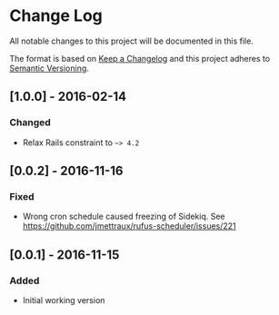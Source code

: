 # Change Log
All notable changes to this project will be documented in this file.

The format is based on [Keep a Changelog](http://keepachangelog.com/)
and this project adheres to [Semantic Versioning](http://semver.org/).

## [1.0.0] - 2016-02-14
### Changed
- Relax Rails constraint to `~> 4.2`

## [0.0.2] - 2016-11-16
### Fixed
- Wrong cron schedule caused freezing of Sidekiq. See https://github.com/jmettraux/rufus-scheduler/issues/221

## [0.0.1] - 2016-11-15
### Added
- Initial working version
